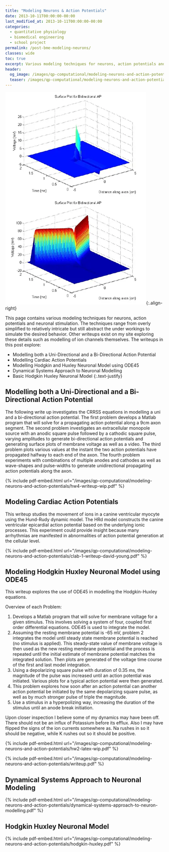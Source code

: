 ```yaml
---
title: "Modeling Neurons & Action Potentials"
date: 2013-10-11T00:00:00-00:00
last_modified_at: 2013-10-11T00:00:00-00:00
categories:
  - quantitative physiology
  - biomedical engineering
  - school project
permalink: /post-bme-modeling-neurons/
classes: wide
toc: true
excerpt: Various modeling techniques for neurons, action potentials and neuronal stimulation.
header:
  og_image: /images/qp-computational/modeling-neurons-and-action-potentials/preview.jpg
  teaser: /images/qp-computational/modeling-neurons-and-action-potentials/preview.jpg
---
```


![preview](/images/qp-computational/modeling-neurons-and-action-potentials/preview.jpg){:.align-right}

This page contains various modeling techniques for neurons, action potentials and neuronal stimulation. The techniques range from overly simplified to relatively intricate but still abstract the under workings to simulate the desired behavior. Other writeups exist on my site exploring these details such as modelling of ion channels themselves. The writeups in this post explore:

- Modelling both a Uni-Directional and a Bi-Directional Action Potential
- Modelling Cardiac Action Potentials
- Modelling Hodgkin and Huxley Neuronal Model using ODE45
- Dynamical Systems Approach to Neuronal Modelling
- Basic Hodgkin Huxley Neuronal Model
{:.text-justify}

## Modelling both a Uni-Directional and a Bi-Directional Action Potential

The following write up investigates the CRRSS equations in modelling a uni and a bi-directional action potential. The first problem develops a Matlab program that will solve for a propagating action potential along a 9cm axon segment. The second problem investigates an extracellular monopole source with an anodic square pulse followed by a cathodic square pulse, varying amplitudes to generate bi-directional action potentials and generating surface plots of membrane voltage as well as a video. The third problem plots various values at the instant the two action potentials have propagated halfway to each end of the axon. The fourth problem experiments with combinations of multiple anodes and cathodes as well as wave-shapes and pulse-widths to generate unidirectional propagating action potentials along the axon.

{% include pdf-embed.html url="/images/qp-computational/modeling-neurons-and-action-potentials/hw4-writeup-wip.pdf" %}

## Modeling Cardiac Action Potentials

This writeup studies the movement of ions in a canine ventricular myocyte using the Hund-Rudy dynamic model. The HRd model constructs the canine ventricular epicardial action potential based on the underlying ionic processes. This experiment could provide insight because many arrhythmias are manifested in abnormalities of action potential generation at the cellular level.

{% include pdf-embed.html url="/images/qp-computational/modeling-neurons-and-action-potentials/clab-1-writeup-david-young.pdf" %}

## Modeling Hodgkin Huxley Neuronal Model using ODE45

This writeup explores the use of ODE45 in modelling the Hodgkin-Huxley equations. 

Overview of each Problem:

1. Develops a Matlab program that will solve for membrane voltage for a given stimulus. This involves solving a system of four, coupled first order differential equations. ODE45 is used to integrate the model.
2. Assuming the resting membrane potential is -65 mV, problem 2 integrates the model until steady state membrane potential is reached (no stimulus is applied). This steady-state value of membrane voltage is then used as the new resting membrane potential and the process is repeated until the initial estimate of membrane potential matches the integrated solution. Then plots are generated of the voltage time course of the first and last model integration.
3. Using a depolarizing square pulse with duration of 0.35 ms, the magnitude of the pulse was increased until an action potential was initiated. Various plots for a typical action potential were then generated.
4. This problem explores how soon after an action potential can another action potential be initiated by the same depolarizing square pulse, as well as by much stronger pulse of triple the magnitude.
5. Use a stimulus in a hyperpolizing way, increasing the duration of the stimulus until an anode break initiation.

Upon closer inspection I believe some of my dynamics may have been off. There should not be an influx of Potassium before its efflux. Also I may have flipped the signs of the ion currents somewhere as. Na rushes in so it should be negative, while K rushes out so it should be positive.

{% include pdf-embed.html url="/images/qp-computational/modeling-neurons-and-action-potentials/hw2-latex-wip.pdf" %}

{% include pdf-embed.html url="/images/qp-computational/modeling-neurons-and-action-potentials/writeup.pdf" %}

## Dynamical Systems Approach to Neuronal Modeling

{% include pdf-embed.html url="/images/qp-computational/modeling-neurons-and-action-potentials/dynamical-systems-approach-to-neuron-modelling.pdf" %}

## Hodgkin Huxley Neuronal Model

{% include pdf-embed.html url="/images/qp-computational/modeling-neurons-and-action-potentials/hodgkin-huxley.pdf" %}
